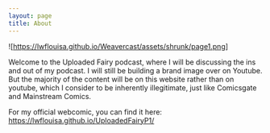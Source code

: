 ```yaml
---
layout: page
title: About
---
```

![https://lwflouisa.github.io/Weavercast/assets/shrunk/page1.png]

Welcome to the Uploaded Fairy podcast, where I will be discussing the ins and out of my podcast. I will still be building a brand image over on Youtube. But the majority of the content will be on this website rather than on youtube, which I consider to be inherently illegitimate, just like Comicsgate and Mainstream Comics.

For my official webcomic, you can find it here: https://lwflouisa.github.io/UploadedFairyP1/
